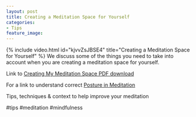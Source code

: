```yaml
---
layout: post
title: Creating a Meditation Space for Yourself
categories:
- Tips
feature_image: 
---
```


{% include video.html id="kjvvZsJBSE4" title="Creating a Meditation Space for Yourself" %}
We discuss some of the things you need to take into account when you are creating a meditation space for yourself. 


Link to [Creating My Meditation Space PDF download](https://petertwigg.com/documents/creating_my_meditation_space.pdf)

For a link to understand correct [Posture in Meditation](https://youtu.be/M3ENYYYHU5g0)

Tips, techniques & context to help improve your meditation

#tips #meditation #mindfulness


